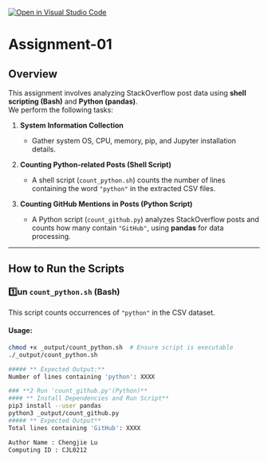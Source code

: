 [![Open in Visual Studio Code](https://classroom.github.com/assets/open-in-vscode-2e0aaae1b6195c2367325f4f02e2d04e9abb55f0b24a779b69b11b9e10269abc.svg)](https://classroom.github.com/online_ide?assignment_repo_id=18148318&assignment_repo_type=AssignmentRepo)
# Assignment-01
## **Overview**
This assignment involves analyzing StackOverflow post data using **shell scripting (Bash)** and **Python (pandas)**.  
We perform the following tasks:

1. **System Information Collection**  
   - Gather system OS, CPU, memory, pip, and Jupyter installation details.
   
2. **Counting Python-related Posts (Shell Script)**  
   - A shell script (`count_python.sh`) counts the number of lines containing the word `"python"` in the extracted CSV files.

3. **Counting GitHub Mentions in Posts (Python Script)**  
   - A Python script (`count_github.py`) analyzes StackOverflow posts and counts how many contain `"GitHub"`, using **pandas** for data processing.


---

## **How to Run the Scripts**
### **1️⃣un `count_python.sh` (Bash)**
This script counts occurrences of `"python"` in the CSV dataset.

#### **Usage:**
```sh
chmod +x _output/count_python.sh  # Ensure script is executable
./_output/count_python.sh

##### ** Expected Output:**
Number of lines containing 'python': XXXX

### **2 Run 'count_github.py'(Python)**
#### ** Install Dependencies and Run Script**
pip3 install --user pandas
python3 _output/count_github.py
##### ** Expected Output**
Total lines containing 'GitHub': XXXX

Author Name : Chengjie Lu
Computing ID : CJL0212
